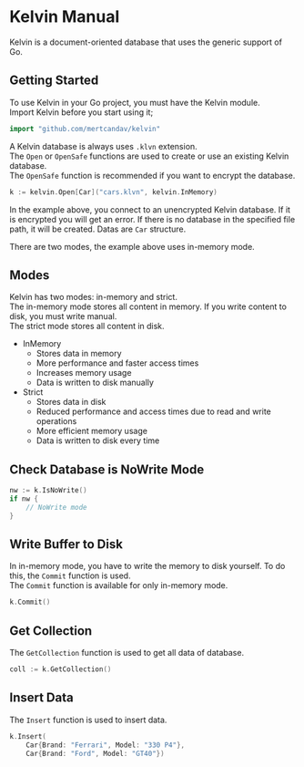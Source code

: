 # Kelvin Manual

Kelvin is a document-oriented database that uses the generic support of Go.


## Getting Started

To use Kelvin in your Go project, you must have the Kelvin module. \
Import Kelvin before you start using it;

```go
import "github.com/mertcandav/kelvin"
```

A Kelvin database is always uses ``.klvn`` extension. \
The ``Open`` or ``OpenSafe`` functions are used to create or use an existing Kelvin database. \
The ``OpenSafe`` function is recommended if you want to encrypt the database.

```go
k := kelvin.Open[Car]("cars.klvn", kelvin.InMemory)
```

In the example above, you connect to an unencrypted Kelvin database.
If it is encrypted you will get an error.
If there is no database in the specified file path, it will be created.
Datas are `Car` structure.

There are two modes, the example above uses in-memory mode.

## Modes

Kelvin has two modes: in-memory and strict. \
The in-memory mode stores all content in memory. If you write content to disk, you must write manual. \
The strict mode stores all content in disk.

- InMemory
  - Stores data in memory
  - More performance and faster access times
  - Increases memory usage
  - Data is written to disk manually
- Strict
  - Stores data in disk
  - Reduced performance and access times due to read and write operations
  - More efficient memory usage
  - Data is written to disk every time

## Check Database is NoWrite Mode

```go
nw := k.IsNoWrite()
if nw {
    // NoWrite mode
}
```

## Write Buffer to Disk
In in-memory mode, you have to write the memory to disk yourself. To do this, the ``Commit`` function is used. \
The ``Commit`` function is available for only in-memory mode.

```go
k.Commit()
```

## Get Collection

The ``GetCollection`` function is used to get all data of database.

```go
coll := k.GetCollection()
```

## Insert Data
The ``Insert`` function is used to insert data.

```go
k.Insert(
    Car{Brand: "Ferrari", Model: "330 P4"},
    Car{Brand: "Ford", Model: "GT40"})
```
